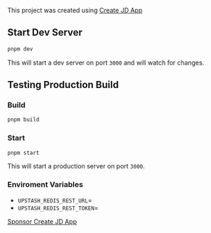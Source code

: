 This project was created using [Create JD App](https://github.com/OrJDev/create-jd-app)

## Start Dev Server

```bash
pnpm dev
```

This will start a dev server on port `3000` and will watch for changes.

## Testing Production Build

### Build

```bash
pnpm build
```

### Start

```bash
pnpm start
```

This will start a production server on port `3000`.

### Enviroment Variables

- `UPSTASH_REDIS_REST_URL`=
- `UPSTASH_REDIS_REST_TOKEN`=  
  
[Sponsor Create JD App](https://github.com/sponsors/OrJDev)
